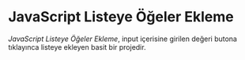 # JavaScript Listeye Öğeler Ekleme

*JavaScript Listeye Öğeler Ekleme*, input içerisine girilen değeri butona tıklayınca listeye ekleyen basit bir projedir.